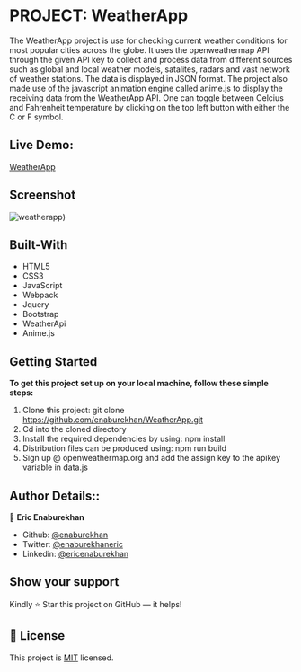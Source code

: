 # PROJECT: WeatherApp

The WeatherApp project is use for checking current weather conditions for most popular cities across the globe. It uses the openweathermap API through the given API key to collect and process data from different sources such as global and local weather models, satalites, radars and vast network of weather stations. The data is displayed in JSON format. The project also made use of the javascript animation engine called anime.js to display the receiving data from the WeatherApp API.
One can toggle between Celcius and Fahrenheit temperature by clicking on the top left button with either the C or F symbol.
 
 ## Live Demo:
[WeatherApp]()

## Screenshot
![weatherapp](https://user-images.githubusercontent.com/51296741/107104308-5093b900-6821-11eb-8c5d-7392e228bd13.png))

## Built-With

- HTML5
- CSS3
- JavaScript
- Webpack
- Jquery
- Bootstrap
- WeatherApi
- Anime.js

## Getting Started

**To get this project set up on your local machine, follow these simple steps:**

1. Clone this project: git clone https://github.com/enaburekhan/WeatherApp.git
2. Cd into the cloned directory
3. Install the required dependencies by using: npm install
4. Distribution files can be produced using: npm run build
5. Sign up @ openweathermap.org and add the assign key to the apikey variable in data.js

## Author Details::

👤 **Eric Enaburekhan**

- Github: [@enaburekhan](https://github.com/enaburekhan)
- Twitter: [@enaburekhaneric](https://twitter.com/enaburekhaneric)
- Linkedin: [@ericenaburekhan](https://www.linkedin.com/in/eric-enaburekhan-801a28100/)

## Show your support

Kindly ⭐ Star this project on GitHub — it helps!

## 📝 License

This project is [MIT](lic.url) licensed.   
